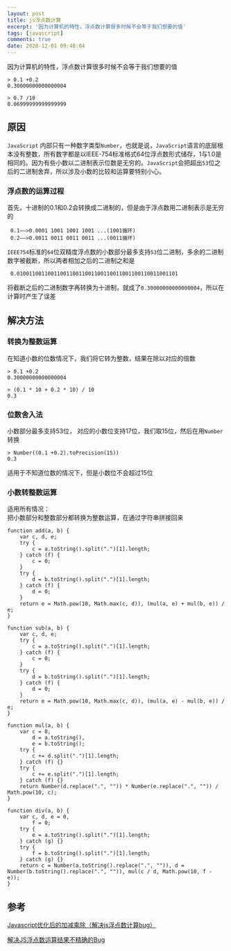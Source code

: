 ```yaml
---
layout: post
title: js浮点数计算
excerpt: '因为计算机的特性，浮点数计算很多时候不会等于我们想要的值'
tags: [javascript]
comments: true
date: 2020-12-01 09:48:04
---
```


因为计算机的特性，浮点数计算很多时候不会等于我们想要的值
```
> 0.1 +0.2
0.30000000000000004

> 0.7 /10
0.06999999999999999
```
<!-- more -->

## 原因
`JavaScript` 内部只有一种数字类型`Number`，也就是说，`JavaScript`语言的底层根本没有整数，所有数字都是以IEEE-754标准格式64位浮点数形式储存，1与1.0是相同的。因为有些小数以二进制表示位数是无穷的。`JavaScript`会把超出`53`位之后的二进制舍弃，所以涉及小数的比较和运算要特别小心。

### 浮点数的运算过程
首先，十进制的0.1和0.2会转换成二进制的，但是由于浮点数用二进制表示是无穷的
```
 0.1——>0.0001 1001 1001 1001 ...(1001循环)
 0.2——>0.0011 0011 0011 0011 ...(0011循环)
```
`IEEE754`标准的`64`位双精度浮点数的小数部分最多支持`53`位二进制，多余的二进制数字被截断，所以两者相加之后的二进制之和是
```
 0.0100110011001100110011001100110011001100110011001101
```
将截断之后的二进制数字再转换为十进制，就成了`0.30000000000000004`，所以在计算时产生了误差

## 解决方法

### 转换为整数运算
在知道小数的位数情况下，我们将它转为整数，结果在除以对应的倍数
```
> 0.1 +0.2
0.30000000000000004

> (0.1 * 10 + 0.2 * 10) / 10
0.3
```

### 位数舍入法
小数部分最多支持53位， 对应的小数位支持17位，我们取15位，然后在用`Number`转换
```
> Number((0.1 +0.2).toPrecision(15))
0.3
```
适用于不知道位数的情况下，但是小数位不会超过15位

### 小数转整数运算
适用所有情况：  
把小数部分和整数部分都转换为整数运算，在通过字符串拼接回来
```
function add(a, b) {
    var c, d, e;
    try {
        c = a.toString().split(".")[1].length;
    } catch (f) {
        c = 0;
    }
    try {
        d = b.toString().split(".")[1].length;
    } catch (f) {
        d = 0;
    }
    return e = Math.pow(10, Math.max(c, d)), (mul(a, e) + mul(b, e)) / e;
}

function sub(a, b) {
    var c, d, e;
    try {
        c = a.toString().split(".")[1].length;
    } catch (f) {
        c = 0;
    }
    try {
        d = b.toString().split(".")[1].length;
    } catch (f) {
        d = 0;
    }
    return e = Math.pow(10, Math.max(c, d)), (mul(a, e) - mul(b, e)) / e;
}

function mul(a, b) {
    var c = 0,
        d = a.toString(),
        e = b.toString();
    try {
        c += d.split(".")[1].length;
    } catch (f) {}
    try {
        c += e.split(".")[1].length;
    } catch (f) {}
    return Number(d.replace(".", "")) * Number(e.replace(".", "")) / Math.pow(10, c);
}

function div(a, b) {
    var c, d, e = 0,
        f = 0;
    try {
        e = a.toString().split(".")[1].length;
    } catch (g) {}
    try {
        f = b.toString().split(".")[1].length;
    } catch (g) {}
    return c = Number(a.toString().replace(".", "")), d = Number(b.toString().replace(".", "")), mul(c / d, Math.pow(10, f - e));
}
```

## 参考
[Javascript优化后的加减乘除（解决js浮点数计算bug）
](https://blog.csdn.net/qinshenxue/article/details/43671763)

[解决JS浮点数运算结果不精确的Bug](https://juejin.cn/post/6844903903071322119)